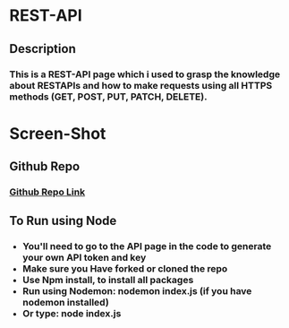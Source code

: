 # REST-API

## Description
<h3>This is a REST-API page which i used to grasp the knowledge about RESTAPIs and how to make requests using all HTTPS methods (GET, POST, PUT, PATCH, DELETE). </h3>

# Screen-Shot


## Github Repo

### <a href="https://github.com/onosejoor/rest-API">Github Repo Link</a>

## To Run using Node

<ul>
  <h3>
  <li>You'll need to go to the API page in the code to generate your own API token and key</li>
  <li>Make sure you Have forked or cloned the repo</li>
    <li>Use Npm install, to install all packages</li>
    <li>Run using Nodemon: nodemon index.js (if you have nodemon installed)</li>
    <li>Or type: node index.js</li> </h3>
</ul>